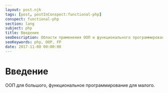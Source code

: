 ```yaml
---
layout: post.njk
tags: [post, postInConspect:functional-php]
conspect: functional-php
section: lang
subject: php
title: Введение
seoDescription: Области применения ООП и функционального программирования.
seoKeywords: php, OOP, FP
date: 2017-11-08 00:00:00
---
```

# Введение

ООП для большого, функциональное программирование для малого.